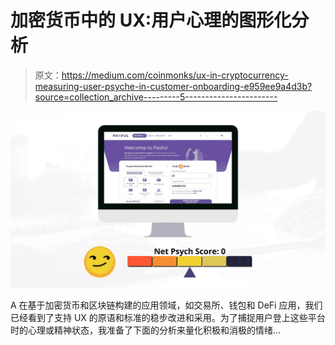 # 加密货币中的 UX:用户心理的图形化分析

> 原文：<https://medium.com/coinmonks/ux-in-cryptocurrency-measuring-user-psyche-in-customer-onboarding-e959ee9a4d3b?source=collection_archive---------5----------------------->

![](img/7ab19e6f7120e2b9136695bd3d0d34b3.png)

A 在基于加密货币和区块链构建的应用领域，如交易所、钱包和 DeFi 应用，我们已经看到了支持 UX 的原语和标准的稳步改进和采用。为了捕捉用户登上这些平台时的心理或精神状态，我准备了下面的分析来量化积极和消极的情绪…
